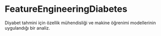 # FeatureEngineeringDiabetes
 Diyabet tahmini için özellik mühendisliği ve makine öğrenimi modellerinin uygulandığı bir analiz.
